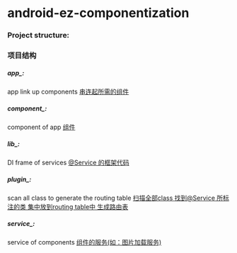 # android-ez-componentization

### Project structure:
### 项目结构

##### app_: 
app link up components <u>串连起所需的组件</u>
##### component_: 
component of app <u>组件</u>
##### lib_: 
DI frame of services <u>@Service 的框架代码</u>
##### plugin_: 
scan all class to generate the routing table <u>扫描全部class 找到@Service 所标注的类 集中放到routing table中 生成路由表</u>
##### service_: 
service of components <u>组件的服务(如：图片加载服务)</u>
